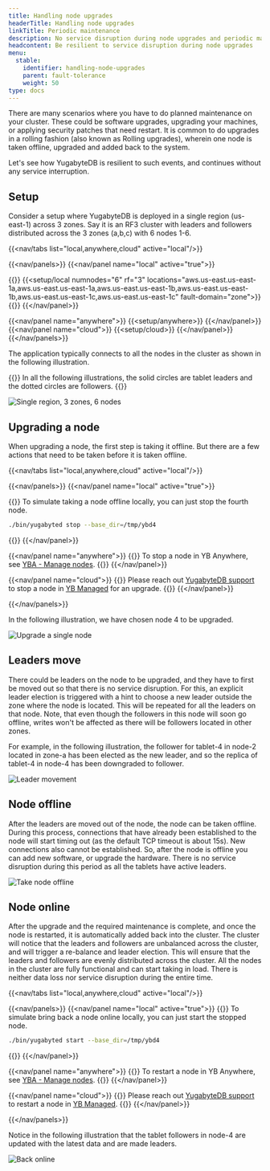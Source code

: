 ```yaml
---
title: Handling node upgrades
headerTitle: Handling node upgrades
linkTitle: Periodic maintenance
description: No service disruption during node upgrades and periodic maintenance
headcontent: Be resilient to service disruption during node upgrades
menu:
  stable:
    identifier: handling-node-upgrades
    parent: fault-tolerance
    weight: 50
type: docs
---
```


There are many scenarios where you have to do planned maintenance on your cluster. These could be software upgrades, upgrading your machines, or applying security patches that need restart. It is common to do upgrades in a rolling fashion (also known as Rolling upgrades), wherein one node is taken offline, upgraded and added back to the system.

Let's see how YugabyteDB is resilient to such events, and continues without any service interruption.

## Setup

Consider a setup where YugabyteDB is deployed in a single region (us-east-1) across 3 zones. Say it is an RF3 cluster with leaders and followers distributed across the 3 zones (a,b,c) with 6 nodes 1-6.

<!-- begin: nav tabs -->
{{<nav/tabs list="local,anywhere,cloud" active="local"/>}}

{{<nav/panels>}}
{{<nav/panel name="local" active="true">}}
<!-- local cluster setup instructions -->
{{<collapse title="Setup a local cluster">}}
{{<setup/local
  numnodes="6"
  rf="3"
  locations="aws.us-east.us-east-1a,aws.us-east.us-east-1a,aws.us-east.us-east-1b,aws.us-east.us-east-1b,aws.us-east.us-east-1c,aws.us-east.us-east-1c"
  fault-domain="zone">}}
{{</collapse>}}
{{</nav/panel>}}

{{<nav/panel name="anywhere">}} {{<setup/anywhere>}} {{</nav/panel>}}
{{<nav/panel name="cloud">}} {{<setup/cloud>}} {{</nav/panel>}}
{{</nav/panels>}}
<!-- end: nav tabs -->

The application typically connects to all the nodes in the cluster as shown in the following illustration.

{{<note>}}
In all the following illustrations, the solid circles are tablet leaders and the dotted circles are followers.
{{</note>}}

![Single region, 3 zones, 6 nodes](/images/explore/fault-tolerance/node-upgrades-setup.png)

## Upgrading a node

When upgrading a node, the first step is taking it offline. But there are a few actions that need to be taken before it is taken offline.

<!-- begin nav tabs -->
{{<nav/tabs list="local,anywhere,cloud" active="local"/>}}

{{<nav/panels>}}
{{<nav/panel name="local" active="true">}}
<!-- local cluster setup instructions -->
{{<collapse title="Take a node offline locally">}}
To simulate taking a node offline locally, you can just stop the fourth node.

```bash
./bin/yugabyted stop --base_dir=/tmp/ybd4
```

{{</collapse>}}
{{</nav/panel>}}

{{<nav/panel name="anywhere">}}
{{<note>}} To stop a node in YB Anywhere, see [YBA - Manage nodes](../../../yugabyte-platform/manage-deployments/remove-nodes/#start-and-stop-node-processes). {{</note>}}
{{</nav/panel>}}

{{<nav/panel name="cloud">}}
{{<note>}} Please reach out [YugabyteDB support](https://support.yugabyte.com) to stop a node in [YB Managed](../../../yugabyte-cloud/) for an upgrade. {{</note>}}
{{</nav/panel>}}

{{</nav/panels>}}

In the following illustration, we have chosen node 4 to be upgraded.

![Upgrade a single node](/images/explore/fault-tolerance/node-upgrades-take-offline.png)

## Leaders move

There could be leaders on the node to be upgraded, and they have to first be moved out so that there is no service disruption. For this, an explicit leader election is triggered with a hint to choose a new leader outside the zone where the node is located. This will be repeated for all the leaders on that node. Note, that even though the followers in this node will soon go offline, writes won't be affected as there will be followers located in other zones.

For example, in the following illustration, the follower for tablet-4 in node-2 located in zone-a has been elected as the new leader, and so the replica of tablet-4 in node-4 has been downgraded to follower.

![Leader movement](/images/explore/fault-tolerance/node-upgrades-leader-move.png)

## Node offline

After the leaders are moved out of the node, the node can be taken offline. During this process, connections that have already been established to the node will start timing out (as the default TCP timeout is about 15s). New connections also cannot be established. So, after the node is offline you can add new software, or upgrade the hardware. There is no service disruption during this period as all the tablets have active leaders.

![Take node offline](/images/explore/fault-tolerance/node-upgrades-node-offline.png)

## Node online

After the upgrade and the required maintenance is complete, and once the node is restarted, it is automatically added back into the cluster. The cluster will notice that the leaders and followers are unbalanced across the cluster, and will trigger a re-balance and leader election. This will ensure that the leaders and followers are evenly distributed across the cluster. All the nodes in the cluster are fully functional and can start taking in load. There is neither data loss nor service disruption during the entire time.

<!-- begin nav tabs -->
{{<nav/tabs list="local,anywhere,cloud" active="local"/>}}

{{<nav/panels>}}
{{<nav/panel name="local" active="true">}}
{{<collapse title="Bring back a node online locally">}}
To simulate bring back a node online locally, you can just start the stopped node.

```bash
./bin/yugabyted start --base_dir=/tmp/ybd4
```

{{</collapse>}}
{{</nav/panel>}}

{{<nav/panel name="anywhere">}}
{{<note>}} To restart a node in YB Anywhere, see [YBA - Manage nodes](../../../yugabyte-platform/manage-deployments/remove-nodes/#start-and-stop-node-processes). {{</note>}}
{{</nav/panel>}}

{{<nav/panel name="cloud">}}
{{<note>}} Please reach out [YugabyteDB support](https://support.yugabyte.com) to restart a node in [YB Managed](../../../yugabyte-cloud/).  {{</note>}}
{{</nav/panel>}}

{{</nav/panels>}}

Notice in the following illustration that the tablet followers in node-4 are updated with the latest data and are made leaders.

![Back online](/images/explore/fault-tolerance/node-upgrades-back-online.png)
